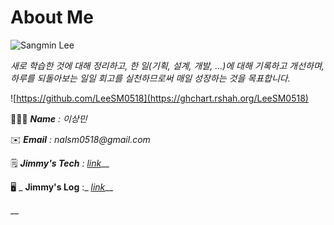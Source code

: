 # About Me

![Sangmin Lee](https://avatars.githubusercontent.com/u/43431081?v=4)

_새로 학습한 것에 대해 정리하고, 한 일(기획, 설계, 개발, ...)에 대해 기록하고 개선하며, 하루를 되돌아보는 일일 회고를 실천하므로써 매일 성장하는 것을 목표합니다._



![https://github.com/LeeSM0518](https://ghchart.rshah.org/LeeSM0518)



👨🏻‍💻  _**Name** : 이상민_

✉️  _**Email** :  nalsm0518@gmail.com_

🗒  _**Jimmy's Tech** :_  [_link_](https://app.gitbook.com/s/xFAbVboeQj3rgqWe5uLh/)__

🖥  _  **Jimmy's Log** :_ [_link_](https://app.gitbook.com/s/VUGmlfST1Av763oCpLBq/)__

__
